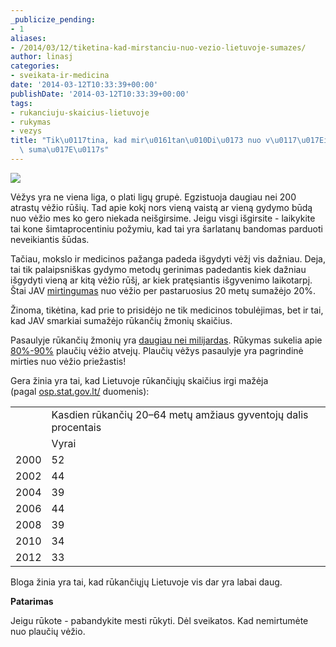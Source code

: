 ```yaml
---
_publicize_pending:
- 1
aliases:
- /2014/03/12/tiketina-kad-mirstanciu-nuo-vezio-lietuvoje-sumazes/
author: linasj
categories:
- sveikata-ir-medicina
date: '2014-03-12T10:33:39+00:00'
publishDate: '2014-03-12T10:33:39+00:00'
tags:
- rukanciuju-skaicius-lietuvoje
- rukymas
- vezys
title: "Tik\u0117tina, kad mir\u0161tan\u010Di\u0173 nuo v\u0117\u017Eio Lietuvoje\
  \ suma\u017E\u0117s"
---
```

[![](http://farm4.staticflickr.com/3149/2966799649_1c7c9c9d73_n.jpg)](http://www.flickr.com/photos/7901847@N07/2966799649/in/photolist-5waCb6-gVxTLm-gJqVN4-k1N4pX-6fVS3K-9fukf2-6U3hbA-gKaoP6-6PjFsE-6PjFpu-6Pfwfz-6Pfwgi-bUjG2S-sSAGf-fdE4zj-b32F3R-24ier-6Pfwiv-5wV2dS-5wQDM2-5wV25j-6ZRou7-6PfwgX-76Cg3t-4XtDWD-4Upp52-8CQecF-bqLRVC-84U6YJ-a2swyi-k1N6T4-hKDx98-8cphPN-2gMNvX-9yrCBG-2Bhou6-6PjEHo-9wUw4T-aHdvSH-65kwUf-eJHjmr-65AwUT-9girEb-2q62jM-8jx9Qo-4jtRhW-9vWJKJ-ahCcbS-5UmGQu-3Rq2xy-ac5fGz)

Vėžys yra ne viena liga, o plati ligų grupė. Egzistuoja daugiau nei 200 atrastų vėžio rūšių. Tad apie kokį nors vieną vaistą ar vieną gydymo būdą nuo vėžio mes ko gero niekada neišgirsime. Jeigu visgi išgirsite - laikykite tai kone šimtaprocentiniu požymiu, kad tai yra šarlatanų bandomas parduoti neveikiantis šūdas.

Tačiau, mokslo ir medicinos pažanga padeda išgydyti vėžį vis dažniau. Deja, tai tik palaipsniškas gydymo metodų gerinimas padedantis kiek dažniau išgydyti vieną ar kitą vėžio rūšį, ar kiek pratęsiantis išgyvenimo laikotarpį. Štai JAV [mirtingumas](http://www.sciencedaily.com/releases/2014/01/140107102634.htm) nuo vėžio per pastaruosius 20 metų sumažėjo 20%.

Žinoma, tikėtina, kad prie to prisidėjo ne tik medicinos tobulėjimas, bet ir tai, kad JAV smarkiai sumažėjo rūkančių žmonių skaičius.

Pasaulyje rūkančių žmonių yra [daugiau nei milijardas](http://www.who.int/mediacentre/factsheets/fs339/en/). Rūkymas sukelia apie [80%-90%](https://en.wikipedia.org/wiki/Lung_cancer) plaučių vėžio atvejų. Plaučių vėžys pasaulyje yra pagrindinė mirties nuo vėžio priežastis!

Gera žinia yra tai, kad Lietuvoje rūkančiųjų skaičius irgi mažėja (pagal [osp.stat.gov.lt/](http://osp.stat.gov.lt/) duomenis):


|  |  |
| --- | --- |
|  | Kasdien rūkančių 20–64 metų amžiaus gyventojų dalis procentais |
|  | Vyrai | Moterys |
| 2000 | 52 | 16 |
| 2002 | 44 | 13 |
| 2004 | 39 | 14 |
| 2006 | 44 | 15 |
| 2008 | 39 | 14 |
| 2010 | 34 | 15 |
| 2012 | 33 | 13 |


Bloga žinia yra tai, kad rūkančiųjų Lietuvoje vis dar yra labai daug.

**Patarimas**

Jeigu rūkote - pabandykite mesti rūkyti. Dėl sveikatos. Kad nemirtumėte nuo plaučių vėžio.
